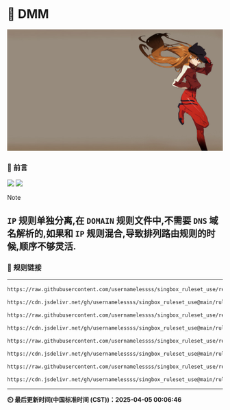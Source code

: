 
# 🧸 DMM
![](https://raw.githubusercontent.com/usernamelessss/picture-bed/main/images/202504042256831.jpg)
### 📣 前言
![](https://shields.io/badge/-移除重复规则-ff69b4) ![](https://shields.io/badge/-IP&nbsp;规则单独存放不与&nbsp;DOMAIN&nbsp;等混合-green)
> [!NOTE]
**`IP` 规则单独分离,在 `DOMAIN` 规则文件中,不需要 `DNS` 域名解析的,如果和 `IP` 规则混合,导致排列路由规则的时候,顺序不够灵活.**
---

###  🔗 规则链接
---

```url
https://raw.githubusercontent.com/usernamelessss/singbox_ruleset_use/refs/heads/main/rule/DMM/DMM_IP.json
```

```url
https://cdn.jsdelivr.net/gh/usernamelessss/singbox_ruleset_use@main/rule/DMM/DMM_IP.json
```

```url
https://raw.githubusercontent.com/usernamelessss/singbox_ruleset_use/refs/heads/main/rule/DMM/DMM_IP.srs
```

```url
https://cdn.jsdelivr.net/gh/usernamelessss/singbox_ruleset_use@main/rule/DMM/DMM_IP.srs
```

```url
https://raw.githubusercontent.com/usernamelessss/singbox_ruleset_use/refs/heads/main/rule/DMM/DMM_No_IP.json
```

```url
https://cdn.jsdelivr.net/gh/usernamelessss/singbox_ruleset_use@main/rule/DMM/DMM_No_IP.json
```

```url
https://raw.githubusercontent.com/usernamelessss/singbox_ruleset_use/refs/heads/main/rule/DMM/DMM_No_IP.srs
```

```url
https://cdn.jsdelivr.net/gh/usernamelessss/singbox_ruleset_use@main/rule/DMM/DMM_No_IP.srs
```

---
**⏲️ 最后更新时间(中国标准时间 (CST))：2025-04-05 00:06:46**